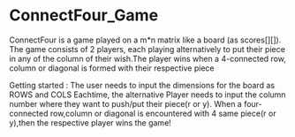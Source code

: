# ConnectFour_Game

ConnectFour is a game played on a m*n matrix like a board (as scores[][]). The game consists of 2 players, each playing alternatively to
put their piece in any of the column of their wish.The player wins when a 4-connected row, column or diagonal is formed with their respective piece

Getting started : The user needs to input the dimensions for the board as ROWS and COLS
                  Eachtime, the alternative Player needs to input the column number where they want to push/put their piece(r or y).
                  When a four-connected row,column or diagonal is encountered with 4 same piece(r or y),then the respective player wins the game!
                  

